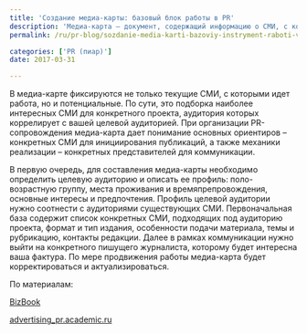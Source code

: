```yaml
---
title: 'Создание медиа-карты: базовый блок работы в PR'
description: 'Медиа-карта – документ, содержащий информацию о СМИ, с которыми работает организация. В ней отражаются сведения как о массовых, так и отраслевых и узкопрофильных СМИ: газетах, журналах, радио и ТВ, интернет-ресурсов. Основная информация в ней – имена и фамилии работающих редакторов и журналистов, их контактные данные. Что дает нам медиа-карта и почему работа в сфере связей с'
permalink: /ru/pr-blog/sozdanie-media-karti-bazoviy-instryment-raboti-v-pr

categories: ['PR (пиар)']
date: 2017-03-31

---
```

<p>В медиа-карте фиксируются не только текущие СМИ, с которыми идет работа, но и потенциальные. По сути, это подборка наиболее интересных СМИ для конкретного проекта, аудитория которых коррелирует с вашей целевой аудиторией. При организации PR-сопровождения медиа-карта дает понимание основных ориентиров &ndash; конкретных СМИ для инициирования публикаций, а также механики реализации &ndash; конкретных представителей для коммуникации.</p>
<p>В первую очередь, для составления медиа-карты необходимо определить целевую аудиторию и описать ее профиль: поло-возрастную группу, места проживания и времяпрепровождения, основные интересы и предпочтения. Профиль целевой аудитории нужно соотнести с аудиториями существующих СМИ. Первоначальная база содержит список конкретных СМИ, подходящих под аудиторию проекта, формат и тип издания, особенности подачи материала, темы и рубрикацию, контакты редакции. Далее в рамках коммуникации нужно выйти на конкретного пишущего журналиста, которому будет интересна ваша фактура. По мере продвижения работы медиа-карта будет корректироваться и актуализироваться.</p>
<p>По материалам:</p>
<p><a href="https://bizbook.online/kopirayting_760/media-karta.html" target="_blank" rel="noopener noreferrer">BizBook</a></p>
<p><a href="https://advertising_pr.academic.ru/258/%D0%9C%D0%B5%D0%B4%D0%B8%D0%B0-%D0%BA%D0%B0%D1%80%D1%82%D0%B0" target="_blank" rel="noopener noreferrer">advertising_pr.academic.ru</a></p>

